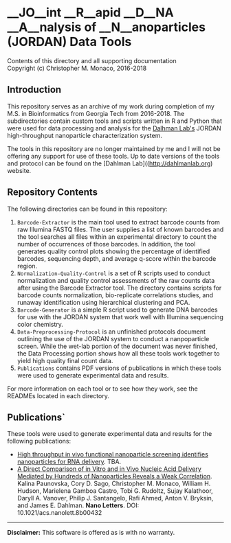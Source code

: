 # __JO__int __R__apid __D__NA __A__nalysis of __N__anoparticles (JORDAN) Data Tools

Contents of this directory and all supporting documentation \
Copyright (c) Christopher M. Monaco, 2016-2018

## Introduction

This repository serves as an archive of my work during completion of my M.S. in Bioinformatics from Georgia Tech from 2016-2018. The subdirectories contain custom tools and scripts written in R and Python that were used for data processing and analysis for the [Dalhman Lab's](http://dahlmanlab.org) JORDAN high-throughput nanoparticle characterization system.

The tools in this repository are no longer maintained by me and I will not be offering any support for use of these tools. Up to date versions of the tools and protocol can be found on the [Dahlman Lab]((http://dahlmanlab.org) website. 

## Repository Contents

The following directories can be found in this repository:

1. `Barcode-Extractor` is the main tool used to extract barcode counts from raw Illumina FASTQ files. The user supplies a list of known barcodes and the tool searches all files within an experimental directory to count the number of occurrences of those barcodes. In addition, the tool generates quality control plots showing the percentage of identified barcodes, sequencing depth, and average q-score within the barcode region.
2. `Normalization-Quality-Control` is a set of R scripts used to conduct normalization and quality control assessments of the raw counts data after using the Barcode Extractor tool. The directory contains scripts for barcode counts normalization, bio-replicate correlations studies, and runaway identification using hierarchical clustering and PCA.
3. `Barcode-Generator` is a simple R script used to generate DNA barcodes for use with the JORDAN system that work well with Illumina sequencing color chemistry.
4. `Data-Preprocessing-Protocol` is an unfinished protocols document outlining the use of the JORDAN system to conduct a nanpoparticle screen. While the wet-lab portion of the document was never finished, the Data Processing portion shows how all these tools work together to yield high quality final count data.
5. `Publications` contains PDF versions of publications in which these tools were used to generate experimental data and results.

For more information on each tool or to see how they work, see the READMEs located in each directory.

## Publications`

These tools were used to generate experimental data and results for the following publications:

- [High throughput in vivo functional nanoparticle screening identifies nanoparticles for RNA delivery](). TBA.
- [A Direct Comparison of in Vitro and in Vivo Nucleic Acid Delivery Mediated by Hundreds of Nanoparticles Reveals a Weak Correlation](https://pubs.acs.org/doi/10.1021/acs.nanolett.8b00432). Kalina Paunovska, Cory D. Sago, Christopher M. Monaco, William H. Hudson, Marielena Gamboa Castro, Tobi G. Rudoltz, Sujay Kalathoor, Daryll A. Vanover, Philip J. Santangelo, Rafi Ahmed, Anton V. Bryksin, and James E. Dahlman. __Nano Letters__. DOI: 10.1021/acs.nanolett.8b00432

---

**Disclaimer:** This software is offered as is with no warranty.